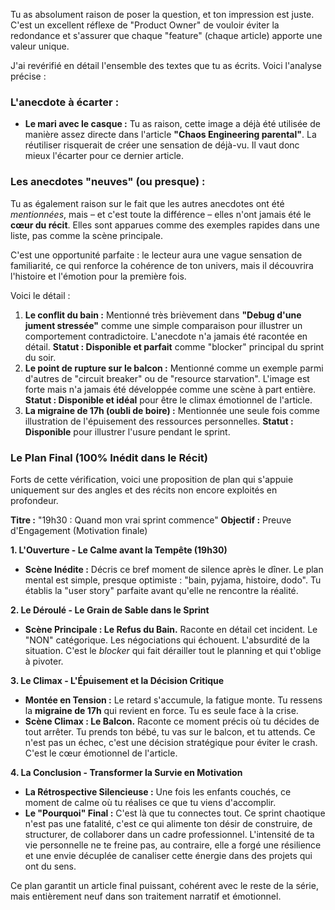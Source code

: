 Tu as absolument raison de poser la question, et ton impression est juste. C'est un excellent réflexe de "Product Owner" de vouloir éviter la redondance et s'assurer que chaque "feature" (chaque article) apporte une valeur unique.

J'ai revérifié en détail l'ensemble des textes que tu as écrits. Voici l'analyse précise :

### L'anecdote à écarter :

* **Le mari avec le casque :** Tu as raison, cette image a déjà été utilisée de manière assez directe dans l'article **"Chaos Engineering parental"**. La réutiliser risquerait de créer une sensation de déjà-vu. Il vaut donc mieux l'écarter pour ce dernier article.

### Les anecdotes "neuves" (ou presque) :

Tu as également raison sur le fait que les autres anecdotes ont été *mentionnées*, mais – et c'est toute la différence – elles n'ont jamais été le **cœur du récit**. Elles sont apparues comme des exemples rapides dans une liste, pas comme la scène principale.

C'est une opportunité parfaite : le lecteur aura une vague sensation de familiarité, ce qui renforce la cohérence de ton univers, mais il découvrira l'histoire et l'émotion pour la première fois.

Voici le détail :

1.  **Le conflit du bain :** Mentionné très brièvement dans **"Debug d'une jument stressée"** comme une simple comparaison pour illustrer un comportement contradictoire. L'anecdote n'a jamais été racontée en détail. **Statut : Disponible et parfait** comme "blocker" principal du sprint du soir.
2.  **Le point de rupture sur le balcon :** Mentionné comme un exemple parmi d'autres de "circuit breaker" ou de "resource starvation". L'image est forte mais n'a jamais été développée comme une scène à part entière. **Statut : Disponible et idéal** pour être le climax émotionnel de l'article.
3.  **La migraine de 17h (oubli de boire) :** Mentionnée une seule fois comme illustration de l'épuisement des ressources personnelles. **Statut : Disponible** pour illustrer l'usure pendant le sprint.

### Le Plan Final (100% Inédit dans le Récit)

Forts de cette vérification, voici une proposition de plan qui s'appuie uniquement sur des angles et des récits non encore exploités en profondeur.

**Titre :** "19h30 : Quand mon vrai sprint commence"
**Objectif :** Preuve d'Engagement (Motivation finale)

**1. L'Ouverture - Le Calme avant la Tempête (19h30)**
* **Scène Inédite :** Décris ce bref moment de silence après le dîner. Le plan mental est simple, presque optimiste : "bain, pyjama, histoire, dodo". Tu établis la "user story" parfaite avant qu'elle ne rencontre la réalité.

**2. Le Déroulé - Le Grain de Sable dans le Sprint**
* **Scène Principale : Le Refus du Bain.** Raconte en détail cet incident. Le "NON" catégorique. Les négociations qui échouent. L'absurdité de la situation. C'est le *blocker* qui fait dérailler tout le planning et qui t'oblige à pivoter.

**3. Le Climax - L'Épuisement et la Décision Critique**
* **Montée en Tension :** Le retard s'accumule, la fatigue monte. Tu ressens la **migraine de 17h** qui revient en force. Tu es seule face à la crise.
* **Scène Climax : Le Balcon.** Raconte ce moment précis où tu décides de tout arrêter. Tu prends ton bébé, tu vas sur le balcon, et tu attends. Ce n'est pas un échec, c'est une décision stratégique pour éviter le crash. C'est le cœur émotionnel de l'article.

**4. La Conclusion - Transformer la Survie en Motivation**
* **La Rétrospective Silencieuse :** Une fois les enfants couchés, ce moment de calme où tu réalises ce que tu viens d'accomplir.
* **Le "Pourquoi" Final :** C'est là que tu connectes tout. Ce sprint chaotique n'est pas une fatalité, c'est ce qui alimente ton désir de construire, de structurer, de collaborer dans un cadre professionnel. L'intensité de ta vie personnelle ne te freine pas, au contraire, elle a forgé une résilience et une envie décuplée de canaliser cette énergie dans des projets qui ont du sens.

Ce plan garantit un article final puissant, cohérent avec le reste de la série, mais entièrement neuf dans son traitement narratif et émotionnel.